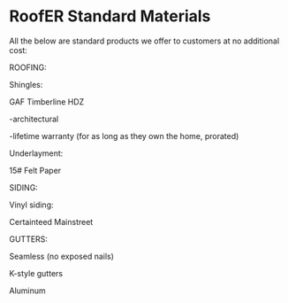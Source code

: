 # RoofER Standard Materials

All the below are standard products we offer to customers at no additional cost:

ROOFING:

Shingles:

GAF Timberline HDZ

-architectural

-lifetime warranty (for as long as they own the home, prorated)

Underlayment:

15# Felt Paper

SIDING:

Vinyl siding:

Certainteed Mainstreet

GUTTERS:

Seamless (no exposed nails)

K-style gutters

Aluminum